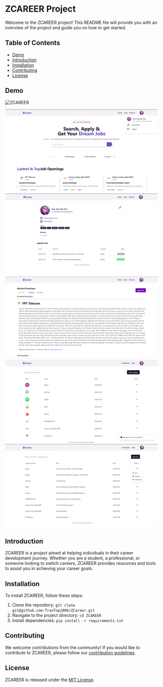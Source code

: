 # ZCAREER Project

Welcome to the ZCAREER project! This README file will provide you with an overview of the project and guide you on how to get started.

## Table of Contents
- [Demo](#demo)
- [Introduction](#introduction)
- [Installation](#installation)
- [Contributing](#contributing)
- [License](#license)

## Demo
![ZCAREER](./assets/demo.gif)

![ZCAREER](./assets/demo1.png)
![ZCAREER](./assets/demo2.png)
![ZCAREER](./assets/demo3.png)
![ZCAREER](./assets/demo4.png)
![ZCAREER](./assets/demo5.png)

## Introduction
ZCAREER is a project aimed at helping individuals in their career development journey. Whether you are a student, a professional, or someone looking to switch careers, ZCAREER provides resources and tools to assist you in achieving your career goals.


## Installation
To install ZCAREER, follow these steps:
1. Clone the repository: `git clone git@github.com:TranTop2806/ZCareer.git`
2. Navigate to the project directory: `cd ZCAREER`
3. Install dependencies: `pip install -r requirements.txt`


## Contributing
We welcome contributions from the community! If you would like to contribute to ZCAREER, please follow our [contribution guidelines](CONTRIBUTING.md).

## License
ZCAREER is released under the [MIT License](LICENSE).
